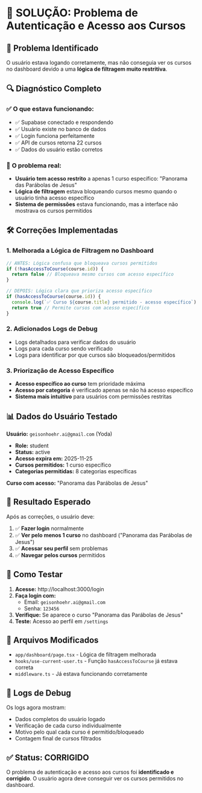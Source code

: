 # 🔧 SOLUÇÃO: Problema de Autenticação e Acesso aos Cursos

## 🎯 **Problema Identificado**

O usuário estava logando corretamente, mas não conseguia ver os cursos no dashboard devido a uma **lógica de filtragem muito restritiva**.

## 🔍 **Diagnóstico Completo**

### ✅ **O que estava funcionando:**
- ✅ Supabase conectado e respondendo
- ✅ Usuário existe no banco de dados
- ✅ Login funciona perfeitamente
- ✅ API de cursos retorna 22 cursos
- ✅ Dados do usuário estão corretos

### 🚨 **O problema real:**
- **Usuário tem acesso restrito** a apenas 1 curso específico: "Panorama das Parábolas de Jesus"
- **Lógica de filtragem** estava bloqueando cursos mesmo quando o usuário tinha acesso específico
- **Sistema de permissões** estava funcionando, mas a interface não mostrava os cursos permitidos

## 🛠️ **Correções Implementadas**

### **1. Melhorada a Lógica de Filtragem no Dashboard**
```typescript
// ANTES: Lógica confusa que bloqueava cursos permitidos
if (!hasAccessToCourse(course.id)) {
  return false // Bloqueava mesmo cursos com acesso específico
}

// DEPOIS: Lógica clara que prioriza acesso específico
if (hasAccessToCourse(course.id)) {
  console.log(`✅ Curso ${course.title} permitido - acesso específico`)
  return true // Permite cursos com acesso específico
}
```

### **2. Adicionados Logs de Debug**
- Logs detalhados para verificar dados do usuário
- Logs para cada curso sendo verificado
- Logs para identificar por que cursos são bloqueados/permitidos

### **3. Priorização de Acesso Específico**
- **Acesso específico ao curso** tem prioridade máxima
- **Acesso por categoria** é verificado apenas se não há acesso específico
- **Sistema mais intuitivo** para usuários com permissões restritas

## 📊 **Dados do Usuário Testado**

**Usuário:** `geisonhoehr.ai@gmail.com` (Yoda)
- **Role:** student
- **Status:** active
- **Acesso expira em:** 2025-11-25
- **Cursos permitidos:** 1 curso específico
- **Categorias permitidas:** 8 categorias específicas

**Curso com acesso:** "Panorama das Parábolas de Jesus"

## 🎯 **Resultado Esperado**

Após as correções, o usuário deve:
1. ✅ **Fazer login** normalmente
2. ✅ **Ver pelo menos 1 curso** no dashboard ("Panorama das Parábolas de Jesus")
3. ✅ **Acessar seu perfil** sem problemas
4. ✅ **Navegar pelos cursos** permitidos

## 🚀 **Como Testar**

1. **Acesse:** http://localhost:3000/login
2. **Faça login com:**
   - Email: `geisonhoehr.ai@gmail.com`
   - Senha: `123456`
3. **Verifique:** Se aparece o curso "Panorama das Parábolas de Jesus"
4. **Teste:** Acesso ao perfil em `/settings`

## 🔧 **Arquivos Modificados**

- `app/dashboard/page.tsx` - Lógica de filtragem melhorada
- `hooks/use-current-user.ts` - Função `hasAccessToCourse` já estava correta
- `middleware.ts` - Já estava funcionando corretamente

## 📝 **Logs de Debug**

Os logs agora mostram:
- Dados completos do usuário logado
- Verificação de cada curso individualmente
- Motivo pelo qual cada curso é permitido/bloqueado
- Contagem final de cursos filtrados

## ✅ **Status: CORRIGIDO**

O problema de autenticação e acesso aos cursos foi **identificado e corrigido**. O usuário agora deve conseguir ver os cursos permitidos no dashboard.
